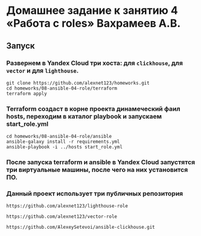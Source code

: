 # Домашнее задание к занятию 4 «Работа с roles» Вахрамеев А.В.

## Запуск  
### Развернем в Yandex Cloud три хоста: для `clickhouse`, для `vector` и для `lighthouse`.

```
git clone https://github.com/alexnet123/homeworks.git
cd homeworks/08-ansible-04-role/terraform
terraform apply
```
### Terraform создаст в корне проекта динамеческий фаил hosts, переходим в каталог playbook и запускаем start_role.yml

```
cd homeworks/08-ansible-04-role/ansible
ansible-galaxy install -r requirements.yml
ansible-playbook -i ../hosts start_role.yml
```
### После запуска terraform и ansible в Yandex Cloud запустятся три виртуальные машины, после чего на них установится ПО.


### Данный проект использует три публичных репозитория
```
https://github.com/alexnet123/lighthouse-role
```

```
https://github.com/alexnet123/vector-role
```

```
https://github.com/AlexeySetevoi/ansible-clickhouse.git
```